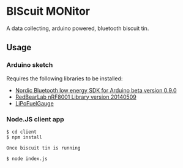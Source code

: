 # BIScuit MONitor

A data collecting, arduino powered, bluetooth biscuit tin.

## Usage

### Arduino sketch

Requires the following libraries to be installed:
   - [Nordic Bluetooth low energy SDK for Arduino beta version 0.9.0](https://github.com/NordicSemiconductor/ble-sdk-arduino/archive/0.9.0.beta.zip)
   - [RedBearLab nRF8001 Library version 20140509](https://github.com/RedBearLab/nRF8001/archive/20140509.zip)
   - [LiPoFuelGauge](https://github.com/awelters/LiPoFuelGauge)

### Node.JS client app

```
$ cd client
$ npm install

Once biscuit tin is running

$ node index.js
```

